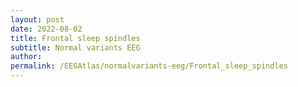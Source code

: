 ```yaml
---
layout: post
date: 2022-08-02 
title: Frontal sleep spindles
subtitle: Normal variants EEG
author: 
permalink: /EEGAtlas/normalvariants-eeg/Frontal_sleep_spindles
---
```



